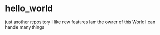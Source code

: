 # hello_world
just another repository
I like new features 
Iam the owner of this World 
I can handle many things
